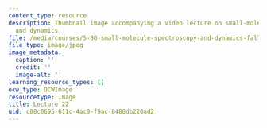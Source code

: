 ```yaml
---
content_type: resource
description: Thumbnail image accompanying a video lecture on small-molecule spectroscopy
  and dynamics.
file: /media/courses/5-80-small-molecule-spectroscopy-and-dynamics-fall-2008/c08c0695611c4ac9f9ac8488db220ad2_mit5_80f08lec22_th.jpg
file_type: image/jpeg
image_metadata:
  caption: ''
  credit: ''
  image-alt: ''
learning_resource_types: []
ocw_type: OCWImage
resourcetype: Image
title: Lecture 22
uid: c08c0695-611c-4ac9-f9ac-8488db220ad2
---
```

